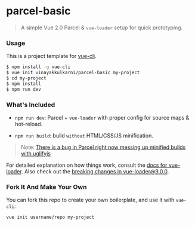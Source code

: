 # parcel-basic

> A simple Vue 2.0 Parcel & `vue-loader` setup for quick prototyping.

### Usage

This is a project template for [vue-cli](https://github.com/vuejs/vue-cli).

```bash
$ npm install -g vue-cli
$ vue init vinayakkulkarni/parcel-basic my-project
$ cd my-project
$ npm install
$ npm run dev
```

### What's Included

* `npm run dev`: Parcel + `vue-loader` with proper config for source maps &
  hot-reload.

* `npm run build`: build `without` HTML/CSS/JS minification.

> Note: [There is a bug in Parcel right now messing up minified builds with uglifyjs](https://github.com/parcel-bundler/parcel/issues/8)


For detailed explanation on how things work, consult the
[docs for vue-loader](http://vuejs.github.io/vue-loader). Also check out the
[breaking changes in vue-loader@9.0.0](https://github.com/vuejs/vue-loader/releases/tag/v9.0.0).

### Fork It And Make Your Own

You can fork this repo to create your own boilerplate, and use it with
`vue-cli`:

```bash
vue init username/repo my-project
```
